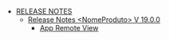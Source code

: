 * [RELEASE NOTES](manual-do-administrador/release-notes/README.md)
  * [Release Notes \<NomeProduto> V 19.0.0](manual-do-administrador/release-notes/release-notes-less-than-nomeproduto-greater-than-v-19.0.0/README.md)
    * [App Remote View](manual-do-administrador/release-notes/release-notes-less-than-nomeproduto-greater-than-v-19.0.0/App-Remote-View.md)
